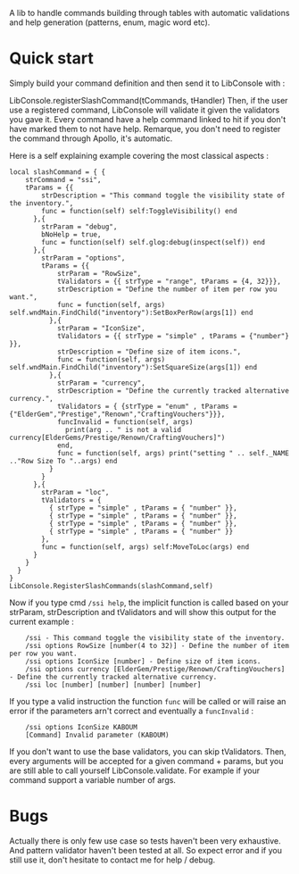A lib to handle commands building through tables with automatic validations and help generation (patterns, enum, magic word etc).

Quick start
===========
Simply build your command definition and then send it to LibConsole with :

LibConsole.registerSlashCommand(tCommands, tHandler)
Then, if the user use a registered command, LibConsole will validate it given the validators you gave it. Every command have a help command linked to hit if you don't have marked them to not have help. Remarque, you don't need to register the command through Apollo, it's automatic.

Here is a self explaining example covering the most classical aspects :

    local slashCommand = { {
        strCommand = "ssi",
        tParams = {{
            strDescription = "This command toggle the visibility state of the inventory.",
            func = function(self) self:ToggleVisibility() end
          },{
            strParam = "debug",
            bNoHelp = true,
            func = function(self) self.glog:debug(inspect(self)) end
          },{
            strParam = "options",
            tParams = {{
                strParam = "RowSize",
                tValidators = {{ strType = "range", tParams = {4, 32}}},
                strDescription = "Define the number of item per row you want.",
                func = function(self, args) self.wndMain.FindChild("inventory"):SetBoxPerRow(args[1]) end
              },{
                strParam = "IconSize",
                tValidators = {{ strType = "simple" , tParams = {"number"} }},
                strDescription = "Define size of item icons.",
                func = function(self, args)  self.wndMain.FindChild("inventory"):SetSquareSize(args[1]) end
              },{
                strParam = "currency",
                strDescription = "Define the currently tracked alternative currency.",
                tValidators = { {strType = "enum" , tParams = {"ElderGem","Prestige","Renown","CraftingVouchers"}}},
                funcInvalid = function(self, args) 
                  print(arg .. " is not a valid currency[ElderGems/Prestige/Renown/CraftingVouchers]")
                end,
                func = function(self, args) print("setting " .. self._NAME .."Row Size To "..args) end
              }
            }
          },{
            strParam = "loc",
            tValidators = {
              { strType = "simple" , tParams = { "number" }},
              { strType = "simple" , tParams = { "number" }},
              { strType = "simple" , tParams = { "number" }},
              { strType = "simple" , tParams = { "number" }}
            },
            func = function(self, args) self:MoveToLoc(args) end
          }
        }
      }
    }
    LibConsole.RegisterSlashCommands(slashCommand,self)
Now if you type cmd `/ssi help`, the implicit function is called based on your strParam, strDescription and tValidators and will show this output for the current example :

        /ssi - This command toggle the visibility state of the inventory.
        /ssi options RowSize [number(4 to 32)] - Define the number of item per row you want.
        /ssi options IconSize [number] - Define size of item icons.
        /ssi options currency [ElderGem/Prestige/Renown/CraftingVouchers] - Define the currently tracked alternative currency.
        /ssi loc [number] [number] [number] [number]
        
If you type a valid instruction the function `func` will be called or will raise an error if the parameters arn't correct and eventually a `funcInvalid` :

        /ssi options IconSize KABOUM
        [Command] Invalid parameter (KABOUM)

If you don't want to use the base validators, you can skip tValidators. Then, every arguments will be accepted for a given command + params, but you are still able to call yourself LibConsole.validate. For example if your command support a variable number of args.

Bugs
====
Actually there is only few use case so tests haven't been very exhaustive. And pattern validator haven't been tested at all. So expect error and if you still use it, don't hesitate to contact me for help / debug.
